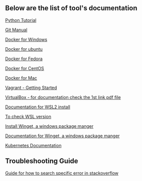 Below are the list of tool's documentation
-------------------------------------------------------------------------------------
[Python Tutorial](https://docs.python.org/3/tutorial/index.html)

[Git Manual](https://git-scm.com/docs)

[Docker for Windows](https://docs.docker.com/docker-for-windows/install/)

[Docker for ubuntu](https://docs.docker.com/engine/install/ubuntu/)

[Docker for Fedora](https://docs.docker.com/engine/install/fedora/)

[Docker for CentOS](https://docs.docker.com/engine/install/centos/)

[Docker for Mac](https://docs.docker.com/docker-for-mac/install/)

[Vagrant - Getting Started](https://learn.hashicorp.com/collections/vagrant/getting-started)

[VirtualBox - for documentation check the 1st link pdf file](https://www.virtualbox.org/wiki/Documentation)

[Documentation for WSL2 install](https://docs.microsoft.com/en-us/windows/wsl/install-win10)

[To check WSL version](https://www.quora.com/How-do-I-know-if-WSL2-is-installed/answer/Jose-Praveen)

[Install Winget, a windows package manger ](https://github.com/microsoft/winget-cli/releases)

[Documentation for Winget, a windows package manger](https://www.quora.com/How-do-you-use-Windows-10s-package-manager-winget/answer/Jose-Praveen)

[Kubernetes Documentation](https://kubernetes.io/docs/tasks/tools/)

Troubleshooting Guide
-----------------------------------------------------------------------
[Guide for how to search specific error in stackoverflow](https://stackoverflow.com/help/searching)
